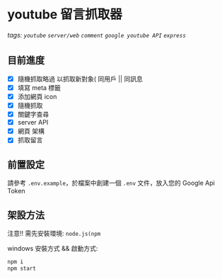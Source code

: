 # youtube 留言抓取器

###### tags: `youtube` `server/web` `comment` `google youtube API` `express`

## 目前進度

- [x] 隨機抓取略過 以抓取新對象( 同用戶 || 同訊息
- [x] 填寫 meta 標籤
- [x] 添加網頁 icon
- [x] 隨機抓取
- [x] 關鍵字查尋
- [x] server API
- [x] 網頁 架構
- [x] 抓取留言

## 前置設定

請參考 `.env.example`，於檔案中創建一個 `.env` 文件，放入您的 Google Api Token

## 架設方法

注意!!
需先安裝環境: `node.js(npm`

windows 安裝方式 && 啟動方式:

```cmd
npm i
npm start
```
